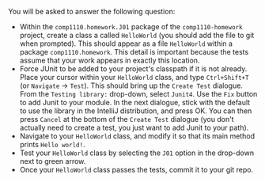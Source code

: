 You will be asked to answer the following question:

* Within the `comp1110.homework.J01` package of the `comp1110-homework` project,
  create a class a called `HelloWorld` (you should add the file to git when prompted).
This should appear as a file `HelloWorld` within a package `comp1110.homework`.
This detail is important because the tests assume that your work appears in
exactly this location.
* Force JUnit to be added to your project's classpath if it is not already.  Place your cursor within
your `HelloWorld` class, and type `Ctrl+Shift+T` (or `Navigate` -> `Test`).
This should bring up the `Create Test` dialogue.  From the `Testing library:`
drop-down, select `Junit4`.   Use the `Fix` button to add Junit to your module.
In the next dialogue, stick with the default to use the library in the IntelliJ
distribution, and press OK.  You can then press `Cancel` at the bottom of the
`Create Test` dialogue (you don't actually need to create a test, you just want
to add Junit to your path).
* Navigate to your `HelloWorld` class, and modify it so that its main
 method prints `Hello world!`.
* Test your `HelloWorld` class by selecting the `J01` option in the
  drop-down next to green arrow.
* Once your `HelloWorld` class passes the tests, commit it to your git repo.
